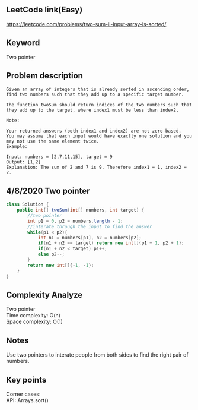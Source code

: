 ## LeetCode link(Easy)
https://leetcode.com/problems/two-sum-ii-input-array-is-sorted/

## Keyword
Two pointer

## Problem description
```
Given an array of integers that is already sorted in ascending order, find two numbers such that they add up to a specific target number.

The function twoSum should return indices of the two numbers such that they add up to the target, where index1 must be less than index2.

Note:

Your returned answers (both index1 and index2) are not zero-based.
You may assume that each input would have exactly one solution and you may not use the same element twice.
Example:

Input: numbers = [2,7,11,15], target = 9
Output: [1,2]
Explanation: The sum of 2 and 7 is 9. Therefore index1 = 1, index2 = 2.
```

## 4/8/2020 Two pointer

```java
class Solution {
    public int[] twoSum(int[] numbers, int target) {
        //two pointer
        int p1 = 0, p2 = numbers.length - 1;
        //interate through the input to find the answer
        while(p1 < p2){
            int n1 = numbers[p1], n2 = numbers[p2];
            if(n1 + n2 == target) return new int[]{p1 + 1, p2 + 1};
            if(n1 + n2 < target) p1++;
            else p2--;
        }
        return new int[]{-1, -1};
    }
}
```
## Complexity Analyze
Two pointer\
Time complexity: O(n)\
Space complexity: O(1)

## Notes
Use two pointers to interate people from both sides to find the right pair of numbers.

## Key points
Corner cases: \
API: Arrays.sort()
